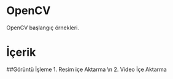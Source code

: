 # OpenCV
OpenCV başlangıç örnekleri.

# İçerik 
 ##Görüntü İşleme
    1. Resim içe Aktarma \n
    2. Video İçe Aktarma
